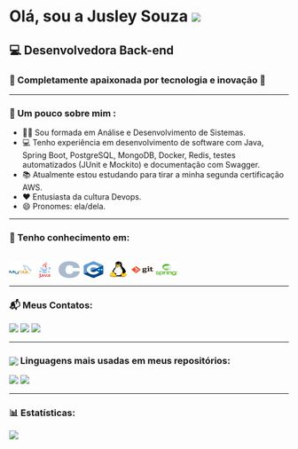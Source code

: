 # Olá, sou a Jusley Souza <img src="https://media.giphy.com/media/mGcNjsfWAjY5AEZNw6/giphy.gif" width="50">
## 💻 Desenvolvedora Back-end 
###  💖 Completamente apaixonada por tecnologia e inovação 💖

---

 ### 🙂 Um pouco sobre mim :

- 👩‍💻 Sou formada em Análise e Desenvolvimento de Sistemas.
- 💻 Tenho experiência em desenvolvimento de software com Java, Spring Boot, PostgreSQL, MongoDB, Docker, Redis, testes automatizados (JUnit e Mockito) e documentação com Swagger.
- 📚 Atualmente estou estudando para tirar a minha segunda certificação AWS.
- ❤️ Entusiasta da cultura Devops.
- 😄 Pronomes: ela/dela.

---

### 🧠 Tenho conhecimento em:
<div style="display: inline-block"><br> 
  <img align="center" alt="MySQL" height="30" width="40" src="https://raw.githubusercontent.com/devicons/devicon/master/icons/mysql/mysql-original-wordmark.svg">
  <img align="center" alt="Java" height="30" width="40" src="https://raw.githubusercontent.com/devicons/devicon/master/icons/java/java-original-wordmark.svg">
  <img align="center" alt="C" height="30" width="40" src="https://raw.githubusercontent.com/devicons/devicon/master/icons/c/c-original.svg">
  <img align="center" alt="C++" height="30" width="40" src="https://raw.githubusercontent.com/devicons/devicon/master/icons/cplusplus/cplusplus-original.svg">
  <img align="center" alt="Linux" height="30" width="40" src="https://raw.githubusercontent.com/devicons/devicon/master/icons/linux/linux-original.svg">
  <img align="center" alt="Git" height="30" width="40" src="https://raw.githubusercontent.com/devicons/devicon/master/icons/git/git-original-wordmark.svg">
  <img align="center" alt="Spring" height="30" width="40" src="https://raw.githubusercontent.com/devicons/devicon/master/icons/spring/spring-original-wordmark.svg">
</div>

---
  
### 📬 Meus Contatos: 
  <a href="https://www.linkedin.com/in/jusley-souza-4a6934216/" target="_blank"><img src="https://img.shields.io/badge/-LinkedIn-%230077B5?style=for-the-badge&logo=linkedin&logoColor=white" target="_blank"></a> 
  <a href="mailto:jusleyfreitas27@gmail.com" target="_blank"><img src="https://img.shields.io/badge/-Gmail-D14836?style=for-the-badge&logo=gmail&logoColor=white" target="_blank"></a>
  <a href="https://instagram.com/jusley.souza.7" target="_blank"><img src="https://img.shields.io/badge/-Instagram-%23E4405F?style=for-the-badge&logo=instagram&logoColor=white" target="_blank"></a>
 
---
    
###  <img align='center' src="https://media.giphy.com/media/M9gbBd9nbDrOTu1Mqx/giphy.gif" width="35"> Linguagens mais usadas em meus repositórios: <br>
  
<img height="165em" src="https://github-readme-stats.vercel.app/api?username=JusleySouza&show_icons=true&theme=radical&include_all_commits=true&count_private=true"/>
<img height="165em" src="https://github-readme-stats.vercel.app/api/top-langs/?username=JusleySouza&layout=compact&langs_count=7&theme=radical"/>

---

### 📊 Estatísticas:
<p align = "left">
<img  src="https://github-readme-streak-stats.herokuapp.com/?user=JusleySouza&show_icons=true&locale=en&layout=compact&theme=radical&line_height=1" />
</p> 

